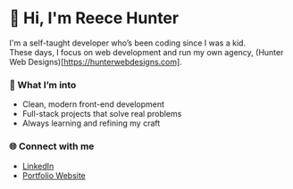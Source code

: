 # 👋 Hi, I'm Reece Hunter  

I'm a self-taught developer who’s been coding since I was a kid.  
These days, I focus on web development and run my own agency, (Hunter Web Designs)[https://hunterwebdesigns.com].  

### 🌱 What I’m into
- Clean, modern front-end development
- Full-stack projects that solve real problems
- Always learning and refining my craft

### 🌐 Connect with me
- [LinkedIn](https://www.linkedin.com/in/reecehunter)  
- [Portfolio Website](https://reecehunter.dev)  

